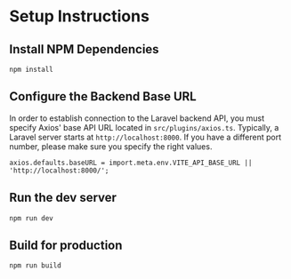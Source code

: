 # Setup Instructions

## Install NPM Dependencies
```
npm install
```

## Configure the Backend Base URL
In order to establish connection to the Laravel backend API, you must specify Axios' base API URL located in `src/plugins/axios.ts`. Typically, a Laravel server starts at `http://localhost:8000`. If you have a different port number, please make sure you specify the right values.

```
axios.defaults.baseURL = import.meta.env.VITE_API_BASE_URL || 'http://localhost:8000/';
```

## Run the dev server
```
npm run dev
```

## Build for production
```
npm run build
```
